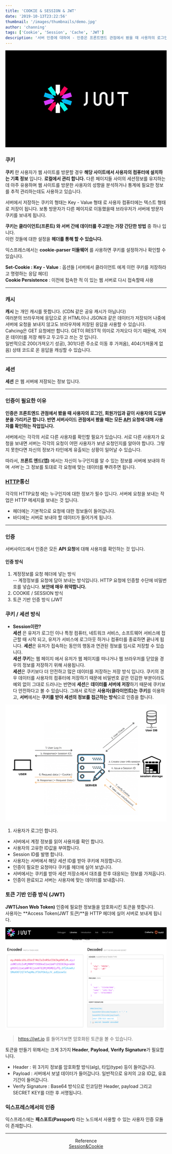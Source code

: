 ```yaml
---
title: 'COOKIE & SESSION & JWT'
date: '2019-10-13T23:22:56'
thumbnail: '/images/thumbnails/demo.jpg'
author: 'channing'
tags: ['Cookie', 'Session', 'Cache', 'JWT']
description: '서버 인증에 대하여 - 인증은 프론트엔드 관점에서 봤을 때 사용자의 로그인, 회원가입과 같이 사용자의 도입부분을 가리키곤 합니다. 반면 서버사이드 관점에서 봤을 때는 모든 API 요청에 대해 사용자를 확인하는 작업입니다.'
---
```


![jwt](./demo.jpg)

### 쿠키

**쿠키** 란 사용자가 웹 사이트를 방문할 경우 **해당 사이트에서 사용자의 컴퓨터에 설치하는 기록 정보** 입니다. **로컬에서 관리 합니다.**
다른 페이지들 사이의 세션정보를 유지하는데 아주 유용하며 웹 사이트를 방문한 사용자의 성향을 분석하거나 통계에 필요한 정보를 추적 관리하는데도 사용하고 있습니다.

서버에서 저장하는 쿠키의 형태는 Key - Value 형태 로 사용자 컴퓨터에는 텍스트 형태로 저장이 됩니다.
보통 방문자가 다른 페이지로 이동했을때 브라우저가 서버에 방문자 쿠키를 보내게 됩니다.

**쿠키는 클라이언트(프론트) 와 서버 간에 데이터를 주고받는 가장 간단한 방법** 중 하나 입니다.<br> 이런 것들에 대한 설정을 **헤더를 통해 할 수 있습니다.**

익스프레스에서는 **cookie-parser 미들웨어** 를 사용하면 쿠키를 설정하거나 확인할 수 있습니다.

**Set-Cookie : Key - Value** : 옵션들 [서버에서 클라이언트 에게 이런 쿠키를 저장하라고 명령하는 응답 헤더]<br>
**Cookie Persistence** : 이전에 접속한 적 이 있는 웹 서버로 다시 접속할때 사용

---

### 캐시

**캐시** 는 개인 캐시를 뜻합니다. (CDN 같은 공유 캐시가 아닙니다)<br>
여러분의 브라우저에 응답으로 온 HTML이나 JSON과 같은 데이터가 저장되어 나중에 서버에 요청을 보내지 않고도 브라우저에 저장된 응답을 사용할 수 있습니다.<br>
Cahcing은 GET 요청에만 합니다. GET이 REST적 의미로 가져오다 이기 때문에, 가져온 데이터를 저장 해두고 두고두고 쓰는 것 입니다.<br>
일반적으로 200(가져오기 성공), 301(다른 주소로 이동 후 가져옴), 404(가져올게 없음) 상태 코드로 온 응답을 캐싱할 수 있습니다.

---

### 세션

**세션** 은 웹 서버에 저장되는 정보 입니다.

---

### 인증이 필요한 이유

**인증은 프론트엔드 관점에서 봤을 때 사용자의 로그인, 회원가입과 같이 사용자의 도입부분을 가리키곤 합니다. 반면 서버사이드 관점에서 봤을 때는 모든 [API](http://localhost:8000/ko/blog/2019/10/22/channing/) 요청에 대해 사용자를 확인하는 작업입니다.**

서버에서는 각각의 서로 다른 사용자를 확인할 필요가 있습니다.
서로 다른 사용자가 요청을 보내면 서버는 각각의 요청이 어떤 사용자가 보낸 요청인지를 알아야 합니다. 그렇지 못한다면 자신의 정보가 타인에게 유출되는 상황이 일어날 수 있습니다.

따라서, **프론트 엔드(앱)** 에서는 자신이 누구인지를 알 수 있는 정보를 서버에 보내야 하며 _서버_ 는 그 정보를 토대로 각 요청에 맞는 데이터를 뿌려주면 됩니다.

### [HTTP](https://channing.netlify.com/ko/blog/2019/09/12/channing/)통신

각각의 HTTP요청 에는 누구인지에 대한 정보가 필수 입니다. 서버에 요청을 보내는 작업은 HTTP 메세지를 보내는 것 입니다.

- 헤더에는 기본적으로 요청에 대한 정보들이 들어갑니다.
- 바디에는 서버로 보내야 할 데이터가 들어가게 됩니다.

---

### 인증

서버사이드에서 인증은 모든 **API 요청**에 대해 사용자를 확인하는 것 입니다.

#### 인증 방식

1. 계정정보를 요청 헤더에 넣는 방식<br>
   -- 계정정보를 요청에 담아 보내는 방식입니다. HTTP 요청에 인증할 수단에 비밀번호를 넣습니다. <b>보안에 매우 취약합니다.</b>
2. COOKIE / SESSION 방식<br>
3. 토큰 기반 인증 방식 (JWT

### 쿠키 / 세션 방식

- <b>Session이란?</b><br>
  **세션** 은 유저가 로그인 이나 특정 컴퓨터, 네트워크 서비스, 소프트웨어 서비스에 접근할 때 시작 되고, 유저가 서비스에 로그아웃 하거나 컴퓨터를 종료하면 끝나게 됩니다. **세션**은 유저가 접속하는 동안의 행동과 연관된 정보를 임시로 저장할 수 있습니다. <br>**세션 쿠키**는 웹 페이지 에서 유저가 웹 페이지를 떠나거나 웹 브라우저를 닫았을 경우의 정보를 저장하기 위해 사용됩니다.<br>
  **세션**은 쿠키보다 더 안전하고 많은 데이터를 저장하는 저장 방식 입니다. 쿠키의 경우 데이터를 사용자의 컴퓨터에 저장하기 때문에 비밀번호 같은 민감한 부분이라도 예외 없이 그대로 드러나는 반면에 **세션**은 **데이터를 서버에 저장**하기 때문에 쿠키보다 안전하다고 볼 수 있습니다.
  그래서 로직은 **사용자(클라이언트)는 쿠키**를 이용하고, **서버**에서는 **쿠키를 받아 세션의 정보를 접근하는 방식**으로 인증을 합니다.

![session](./session.png)

1. 사용자가 로그인 합니다.

- 서버에서 계정 정보를 읽어 사용자를 확인 합니다.
- 사용자의 고유한 ID값을 부여합니다.
- Session ID를 발행 합니다.
- 사용자는 서버에서 해당 세션 ID를 받아 쿠키에 저장합니다.
- 인증이 필요한 요청마다 쿠키를 헤더에 실어 보냅니다.
- 서버에서는 쿠키를 받아 세션 저장소에서 대조를 한후 대응되는 정보를 가져옵니다.
- 인증이 완료되고 서버는 사용자에 맞는 데이터를 보내줍니다.

### 토큰 기반 인증 방식 (JWT)

**JWT(Json Web Token)** 인증에 필요한 정보들을 암호화시킨 토큰을 뜻합니다.<br>
사용자는 **Access Token(JWT 토큰)**을 HTTP 헤더에 실어 서버로 보내게 됩니다.

![JWT](./jwt.png)

> https://jwt.io 를 들어가보면 암호화된 토큰을 볼 수 있습니다. <br>

토큰을 만들기 위해서는 크게 3가지 <b>Header</b>, <b>Payload</b>, <b>Verify Signature</b>가 필요합니다.

- Header : 위 3가지 정보를 암호화할 방식(alg), 타입(type) 등이 들어갑니다.
- Payload : 서버에서 보낼 데이터가 들어갑니다. 일반적으로 유저의 고유 ID값, 유효기간이 들어갑니다.
- Verify Signature : Base64 방식으로 인코딩한 Header, payload 그리고 SECRET KEY를 더한 후 서명됩니다.

### 익스프레스에서의 인증

익스프레스에는 **패스포트(Passport)** 라는 노드에서 사용할 수 있는 사용자 인증 모듈이 존재합니다.

<hr />

<center>

Reference <br>
[Session&Cookie](https://tansfil.tistory.com/58) <br>

</center>
